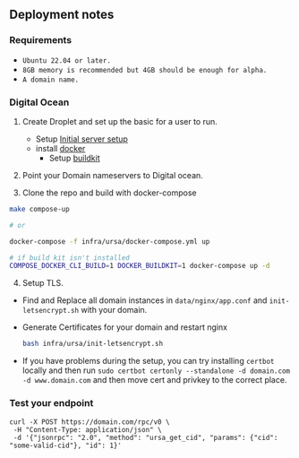 ## Deployment notes

### Requirements
- `Ubuntu 22.04 or later.`
- `8GB memory is recommended but 4GB should be enough for alpha.`	
- `A domain name.`

### Digital Ocean

1. Create Droplet and set up the basic for a user to run.
    - Setup [Initial server setup](https://www.digitalocean.com/community/tutorials/initial-server-setup-with-ubuntu-22-04)
    - install [docker](https://www.digitalocean.com/community/tutorials/how-to-install-and-use-docker-on-ubuntu-22-04)
        -  Setup [buildkit](https://docs.docker.com/develop/develop-images/build_enhancements/)

2. Point your Domain nameservers to Digital ocean.

3. Clone the repo and build with docker-compose
  ```sh
  make compose-up 

  # or

  docker-compose -f infra/ursa/docker-compose.yml up

  # if build kit isn't installed
  COMPOSE_DOCKER_CLI_BUILD=1 DOCKER_BUILDKIT=1 docker-compose up -d
  ```

4. Setup TLS.

- Find and Replace all domain instances in `data/nginx/app.conf` and `init-letsencrypt.sh` with your domain.

- Generate Certificates for your domain and restart nginx

  ```sh
  bash infra/ursa/init-letsencrypt.sh
  ```

- If you have problems during the setup, you can try installing `certbot` locally and then run `sudo certbot certonly --standalone -d domain.com -d www.domain.com` and then move cert and privkey to the correct place.

### Test your endpoint
```
curl -X POST https://domain.com/rpc/v0 \
 -H "Content-Type: application/json" \
 -d '{"jsonrpc": "2.0", "method": "ursa_get_cid", "params": {"cid": "some-valid-cid"}, "id": 1}'
```